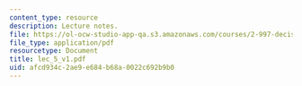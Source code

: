 ```yaml
---
content_type: resource
description: Lecture notes.
file: https://ol-ocw-studio-app-qa.s3.amazonaws.com/courses/2-997-decision-making-in-large-scale-systems-spring-2004/afcd934c2ae9e684b68a0022c692b9b0_lec_5_v1.pdf
file_type: application/pdf
resourcetype: Document
title: lec_5_v1.pdf
uid: afcd934c-2ae9-e684-b68a-0022c692b9b0
---
```

